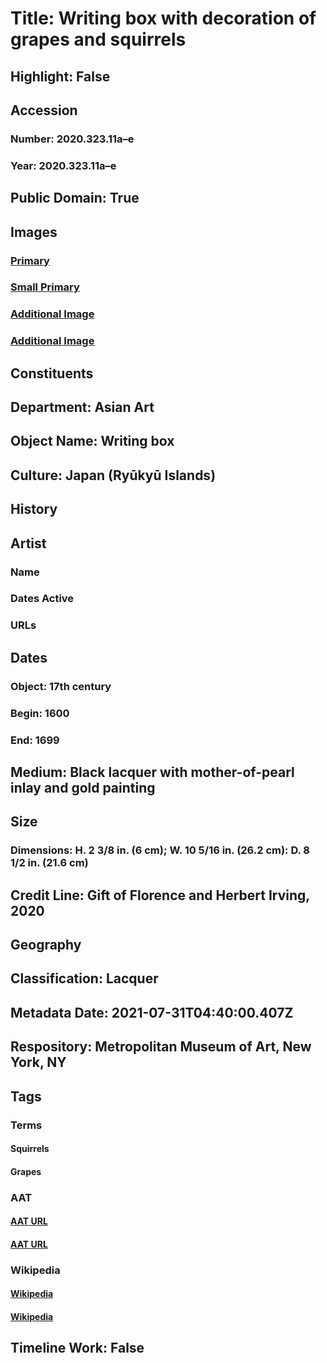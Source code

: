 # Title: Writing box with decoration of grapes and squirrels
## Highlight: False
## Accession
### Number: 2020.323.11a–e
### Year: 2020.323.11a–e
## Public Domain: True
## Images
### [Primary](https://images.metmuseum.org/CRDImages/as/original/DP-21882-001.jpg)
### [Small Primary](https://images.metmuseum.org/CRDImages/as/web-large/DP-21882-001.jpg)
### [Additional Image](https://images.metmuseum.org/CRDImages/as/original/DP-21882-002.jpg)
### [Additional Image](https://images.metmuseum.org/CRDImages/as/original/DP-21882-003.jpg)
## Constituents
## Department: Asian Art
## Object Name: Writing box
## Culture: Japan (Ryūkyū Islands)
## History
## Artist
### Name
### Dates Active
### URLs
## Dates
### Object: 17th century
### Begin: 1600
### End: 1699
## Medium: Black lacquer with mother-of-pearl inlay and gold painting
## Size
### Dimensions: H. 2 3/8 in. (6 cm); W. 10 5/16 in. (26.2 cm): D. 8 1/2 in. (21.6 cm)
## Credit Line: Gift of Florence and Herbert Irving, 2020
## Geography
## Classification: Lacquer
## Metadata Date: 2021-07-31T04:40:00.407Z
## Respository: Metropolitan Museum of Art, New York, NY
## Tags
### Terms
#### Squirrels
#### Grapes
### AAT
#### [AAT URL](http://vocab.getty.edu/page/aat/300250601)
#### [AAT URL](http://vocab.getty.edu/page/aat/300379338)
### Wikipedia
#### [Wikipedia]()
#### [Wikipedia]()
## Timeline Work: False